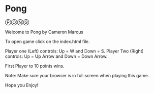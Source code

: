 # Pong
ⓅⓄⓃⒼ

Welcome to Pong by Cameron Marcus

To open game click on the index.html file.

Player one (Left) controls: Up = W and Down = S.
Player Two (Right) controls: Up = Up Arrow and Down = Down Arrow.

First Player to 10 points wins.

Note: Make sure your browser is in full screen when playing this game.

Hope you Enjoy!
